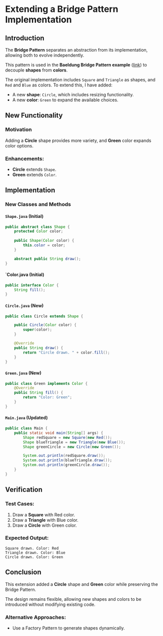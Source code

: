 # Extending a Bridge Pattern Implementation

## Introduction

The **Bridge Pattern** separates an abstraction from its implementation, allowing both to evolve independently. 

This pattern is used in the **Baeldung Bridge Pattern example** ([link](https://www.baeldung.com/java-bridge-pattern)) to decouple **shapes** from **colors**.

The original implementation includes `Square` and `Triangle` as shapes, and `Red` and `Blue` as colors. To extend this, I have added:
- A new **shape**: `Circle`, which includes resizing functionality.
- A new **color**: `Green` to expand the available choices.

## New Functionality

### Motivation

Adding a **Circle** shape provides more variety, and **Green** color expands color options.

### Enhancements:
- **Circle** extends `Shape`.
- **Green** extends `Color`.

## Implementation

### New Classes and Methods

#### `Shape.java` (Initial)
```java
public abstract class Shape {
    protected Color color;
    
    public Shape(Color color) {
        this.color = color;
    }

    abstract public String draw();
}
```

#### `Color.java (Initial)
```java
public interface Color {
    String fill();
}
```

#### `Circle.java` (New)
```java
public class Circle extends Shape {

    public Circle(Color color) {
        super(color);
    }

    @Override
    public String draw() {
        return "Circle drawn. " + color.fill();
    }
}
```

#### `Green.java` (New)
```java
public class Green implements Color {
    @Override
    public String fill() {
        return "Color: Green";
    }
}
```

#### `Main.java` (Updated)
```java
public class Main {
    public static void main(String[] args) {
        Shape redSquare = new Square(new Red());
        Shape blueTriangle = new Triangle(new Blue());
        Shape greenCircle = new Circle(new Green());

        System.out.println(redSquare.draw());
        System.out.println(blueTriangle.draw());
        System.out.println(greenCircle.draw());
    }
}
```

## Verification

### Test Cases:
1. Draw a **Square** with Red color.
2. Draw a **Triangle** with Blue color.
3. Draw a **Circle** with Green color.

### Expected Output:
```
Square drawn. Color: Red
Triangle drawn. Color: Blue
Circle drawn. Color: Green
```

## Conclusion

This extension added a **Circle** shape and **Green** color while preserving the Bridge Pattern. 

The design remains flexible, allowing new shapes and colors to be introduced without modifying existing code.

### Alternative Approaches:
- Use a Factory Pattern to generate shapes dynamically.